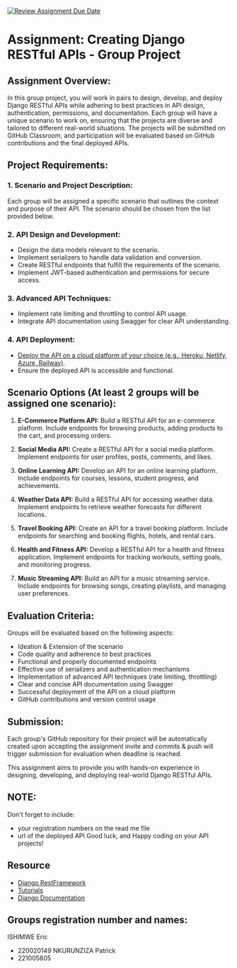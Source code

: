 [![Review Assignment Due Date](https://classroom.github.com/assets/deadline-readme-button-24ddc0f5d75046c5622901739e7c5dd533143b0c8e959d652212380cedb1ea36.svg)](https://classroom.github.com/a/76oPeeJ5)
# Assignment: Creating Django RESTful APIs - Group Project

## Assignment Overview:
In this group project, you will work in pairs to design, develop, and deploy Django RESTful APIs while adhering to best practices in API design, authentication, permissions, and documentation. Each group will have a unique scenario to work on, ensuring that the projects are diverse and tailored to different real-world situations. The projects will be submitted on GitHub Classroom, and participation will be evaluated based on GitHub contributions and the final deployed APIs.

## Project Requirements:

### 1. Scenario and Project Description:
Each group will be assigned a specific scenario that outlines the context and purpose of their API. The scenario should be chosen from the list provided below.

### 2. API Design and Development:
- Design the data models relevant to the scenario.
- Implement serializers to handle data validation and conversion.
- Create RESTful endpoints that fulfill the requirements of the scenario.
- Implement JWT-based authentication and permissions for secure access.

### 3. Advanced API Techniques:
- Implement rate limiting and throttling to control API usage.
- Integrate API documentation using Swagger for clear API understanding.

### 4. API Deployment:
- [Deploy the API on a cloud platform of your choice (e.g., Heroku, Netlify, Azure, Railway)](https://learndjango.com/tutorials/django-hosting-deployment-options).
- Ensure the deployed API is accessible and functional.

## Scenario Options (At least 2 groups will be assigned one scenario):

1. **E-Commerce Platform API:**
   Build a RESTful API for an e-commerce platform. Include endpoints for browsing products, adding products to the cart, and processing orders.

2. **Social Media API:**
   Create a RESTful API for a social media platform. Implement endpoints for user profiles, posts, comments, and likes.

3. **Online Learning API:**
   Develop an API for an online learning platform. Include endpoints for courses, lessons, student progress, and achievements.

4. **Weather Data API:**
   Build a RESTful API for accessing weather data. Implement endpoints to retrieve weather forecasts for different locations.

5. **Travel Booking API:**
   Create an API for a travel booking platform. Include endpoints for searching and booking flights, hotels, and rental cars.

6. **Health and Fitness API:**
   Develop a RESTful API for a health and fitness application. Implement endpoints for tracking workouts, setting goals, and monitoring progress.

7. **Music Streaming API:**
   Build an API for a music streaming service. Include endpoints for browsing songs, creating playlists, and managing user preferences.

## Evaluation Criteria:
Groups will be evaluated based on the following aspects:
- Ideation & Extension of the scenario
- Code quality and adherence to best practices
- Functional and properly documented endpoints
- Effective use of serializers and authentication mechanisms
- Implementation of advanced API techniques (rate limiting, throttling)
- Clear and concise API documentation using Swagger
- Successful deployment of the API on a cloud platform
- GitHub contributions and version control usage

## Submission:
Each group's GitHub repository for their project  will be automatically created upon accepting the assignment invite and commits & push will trigger submission for evaluation when deadline is reached.

This assignment aims to provide you with hands-on experience in designing, developing, and deploying real-world Django RESTful APIs.
## NOTE:
Don't forget to include:
- your registration numbers on the read me file
- url of the deployed API
Good luck, and Happy coding on your API projects!

## Resource
- [Django RestFramework](https://www.django-rest-framework.org/)
- [Tutorials](https://learndjango.com)
- [Django Documentation](https://djangoproject.com)
## Groups registration number and names:
ISHIMWE Eric
- 220020149
NKURUNZIZA Patrick
- 221005805